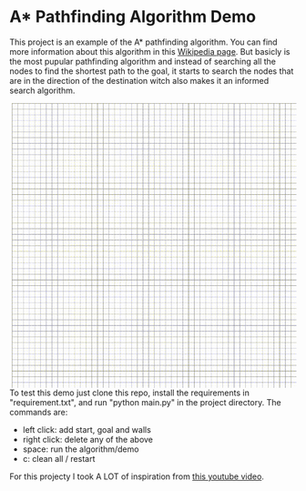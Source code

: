 # A* Pathfinding Algorithm Demo

This project is an example of the A* pathfinding algorithm. You can find more information about this algorithm in this [Wikipedia page](https://en.wikipedia.org/wiki/A*_search_algorithm). But basicly is the most pupular pathfinding algorithm and instead of searching all the nodes to find the shortest path to the goal, it starts to search the nodes that are in the direction of the destination witch also makes it an informed search algorithm.

<img style="float: right;" src="./example.gif" width="500" height="500"/>

To test this demo just clone this repo, install the requirements in "requirement.txt", and run "python main.py" in the project directory.
The commands are:
- left click: add start, goal and walls
- right click: delete any of the above
- space: run the algorithm/demo
- c: clean all / restart

For this projecty I took A LOT of inspiration from [this youtube video](https://www.youtube.com/watch?v=JtiK0DOeI4A&t=2147s).
